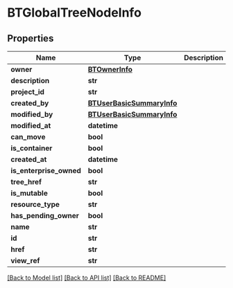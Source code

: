 # BTGlobalTreeNodeInfo

## Properties
Name | Type | Description | Notes
------------ | ------------- | ------------- | -------------
**owner** | [**BTOwnerInfo**](BTOwnerInfo.md) |  | [optional] 
**description** | **str** |  | [optional] 
**project_id** | **str** |  | [optional] 
**created_by** | [**BTUserBasicSummaryInfo**](BTUserBasicSummaryInfo.md) |  | [optional] 
**modified_by** | [**BTUserBasicSummaryInfo**](BTUserBasicSummaryInfo.md) |  | [optional] 
**modified_at** | **datetime** |  | [optional] 
**can_move** | **bool** |  | [optional] 
**is_container** | **bool** |  | [optional] 
**created_at** | **datetime** |  | [optional] 
**is_enterprise_owned** | **bool** |  | [optional] 
**tree_href** | **str** |  | [optional] 
**is_mutable** | **bool** |  | [optional] 
**resource_type** | **str** |  | [optional] 
**has_pending_owner** | **bool** |  | [optional] 
**name** | **str** |  | [optional] 
**id** | **str** |  | [optional] 
**href** | **str** |  | [optional] 
**view_ref** | **str** |  | [optional] 

[[Back to Model list]](../README.md#documentation-for-models) [[Back to API list]](../README.md#documentation-for-api-endpoints) [[Back to README]](../README.md)


